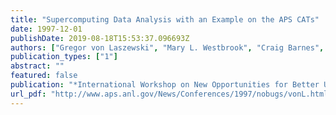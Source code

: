 ```yaml
---
title: "Supercomputing Data Analysis with an Example on the APS CATs"
date: 1997-12-01
publishDate: 2019-08-18T15:53:37.096693Z
authors: ["Gregor von Laszewski", "Mary L. Westbrook", "Craig Barnes", "Ian Foster"]
publication_types: ["1"]
abstract: ""
featured: false
publication: "*International Workshop on New Opportunities for Better User Group Software (NOBUGS)*"
url_pdf: "http://www.aps.anl.gov/News/Conferences/1997/nobugs/vonL.html"
---
```


